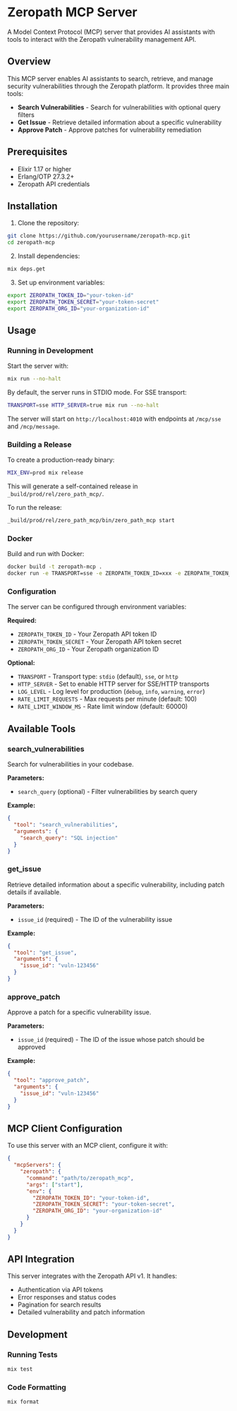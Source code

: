 # Zeropath MCP Server

A Model Context Protocol (MCP) server that provides AI assistants with tools to interact with the Zeropath vulnerability management API.

## Overview

This MCP server enables AI assistants to search, retrieve, and manage security vulnerabilities through the Zeropath platform. It provides three main tools:

- **Search Vulnerabilities** - Search for vulnerabilities with optional query filters
- **Get Issue** - Retrieve detailed information about a specific vulnerability
- **Approve Patch** - Approve patches for vulnerability remediation

## Prerequisites

- Elixir 1.17 or higher
- Erlang/OTP 27.3.2+
- Zeropath API credentials

## Installation

1. Clone the repository:
```bash
git clone https://github.com/yourusername/zeropath-mcp.git
cd zeropath-mcp
```

2. Install dependencies:
```bash
mix deps.get
```

3. Set up environment variables:
```bash
export ZEROPATH_TOKEN_ID="your-token-id"
export ZEROPATH_TOKEN_SECRET="your-token-secret"
export ZEROPATH_ORG_ID="your-organization-id"
```

## Usage

### Running in Development

Start the server with:
```bash
mix run --no-halt
```

By default, the server runs in STDIO mode. For SSE transport:
```bash
TRANSPORT=sse HTTP_SERVER=true mix run --no-halt
```

The server will start on `http://localhost:4010` with endpoints at `/mcp/sse` and `/mcp/message`.

### Building a Release

To create a production-ready binary:

```bash
MIX_ENV=prod mix release
```

This will generate a self-contained release in `_build/prod/rel/zero_path_mcp/`.

To run the release:
```bash
_build/prod/rel/zero_path_mcp/bin/zero_path_mcp start
```

### Docker

Build and run with Docker:
```bash
docker build -t zeropath-mcp .
docker run -e TRANSPORT=sse -e ZEROPATH_TOKEN_ID=xxx -e ZEROPATH_TOKEN_SECRET=yyy -e ZEROPATH_ORG_ID=zzz -p 4010:4010 zeropath-mcp
```

### Configuration

The server can be configured through environment variables:

**Required:**
- `ZEROPATH_TOKEN_ID` - Your Zeropath API token ID
- `ZEROPATH_TOKEN_SECRET` - Your Zeropath API token secret
- `ZEROPATH_ORG_ID` - Your Zeropath organization ID

**Optional:**
- `TRANSPORT` - Transport type: `stdio` (default), `sse`, or `http`
- `HTTP_SERVER` - Set to enable HTTP server for SSE/HTTP transports
- `LOG_LEVEL` - Log level for production (`debug`, `info`, `warning`, `error`)
- `RATE_LIMIT_REQUESTS` - Max requests per minute (default: 100)
- `RATE_LIMIT_WINDOW_MS` - Rate limit window (default: 60000)

## Available Tools

### search_vulnerabilities

Search for vulnerabilities in your codebase.

**Parameters:**
- `search_query` (optional) - Filter vulnerabilities by search query

**Example:**
```json
{
  "tool": "search_vulnerabilities",
  "arguments": {
    "search_query": "SQL injection"
  }
}
```

### get_issue

Retrieve detailed information about a specific vulnerability, including patch details if available.

**Parameters:**
- `issue_id` (required) - The ID of the vulnerability issue

**Example:**
```json
{
  "tool": "get_issue",
  "arguments": {
    "issue_id": "vuln-123456"
  }
}
```

### approve_patch

Approve a patch for a specific vulnerability issue.

**Parameters:**
- `issue_id` (required) - The ID of the issue whose patch should be approved

**Example:**
```json
{
  "tool": "approve_patch",
  "arguments": {
    "issue_id": "vuln-123456"
  }
}
```

## MCP Client Configuration

To use this server with an MCP client, configure it with:

```json
{
  "mcpServers": {
    "zeropath": {
      "command": "path/to/zeropath_mcp",
      "args": ["start"],
      "env": {
        "ZEROPATH_TOKEN_ID": "your-token-id",
        "ZEROPATH_TOKEN_SECRET": "your-token-secret",
        "ZEROPATH_ORG_ID": "your-organization-id"
      }
    }
  }
}
```

## API Integration

This server integrates with the Zeropath API v1. It handles:

- Authentication via API tokens
- Error responses and status codes
- Pagination for search results
- Detailed vulnerability and patch information

## Development

### Running Tests

```bash
mix test
```

### Code Formatting

```bash
mix format
```

